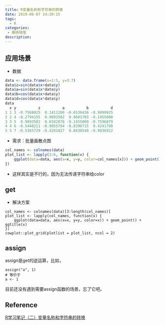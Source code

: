 ```yaml
---
title: R变量名称和字符串的转换
date: 2019-06-07 14:20:15
tags:
  - R
categories:
 - 搬砖随笔
description:
---
```


## 应用场景

- 数据

```R
data <- data.frame(x=1:5, y=3:7)
data$z=sin(data$x+data$y) 
data$a=sin(data$x*data$y)
data$b=cos(data$x+data$y)
data$d=cos(data$x*data$y)
data
  x y          z          a          b          d
1 1 3 -0.7568025  0.1411200 -0.6536436 -0.9899925
2 2 4 -0.2794155  0.9893582  0.9601703 -0.1455000
3 3 5  0.9893582  0.6502878 -0.1455000 -0.7596879
4 4 6 -0.5440211 -0.9055784 -0.8390715  0.4241790
5 5 7 -0.5365729 -0.4281827  0.8438540 -0.9036922
```

- 需求：批量画散点图

```R
col_names <- colnames(data)
plot_list <- lapply(3:6, function(x) {
    ggplot(data=data, aes(x=x, y=y, color=col_names[x])) + geom_point() + ggtitle(col_names[x])
})
```

- 这样其实是不行的，因为无法传递字符串给color

## get

- 解决方案

```
col_names <- colnames(data)[3:length(col_names)]
plot_list <- lapply(col_names, function(x) {
    ggplot(data=data, aes(x=x, y=y, color=x)) + geom_point() + ggtitle(x)
})
cowplot::plot_grid(plotlist = plot_list, ncol = 2)
```

## assign

assign是get的逆运算，比如，

```
assign("a", 1) 
# 等价于
a <- 1
```

目前还没有遇到需要assign函数的场景，忘了它吧。

## Reference

[R学习笔记（二）变量名称和字符串的转换](https://zhuanlan.zhihu.com/p/30383865)

